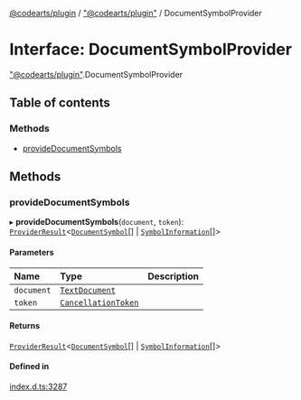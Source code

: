 [@codearts/plugin](../README.md) / ["@codearts/plugin"](../modules/_codearts_plugin_.md) / DocumentSymbolProvider

# Interface: DocumentSymbolProvider

["@codearts/plugin"](../modules/_codearts_plugin_.md).DocumentSymbolProvider

## Table of contents

### Methods

- [provideDocumentSymbols](codearts_plugin_.DocumentSymbolProvider.md#providedocumentsymbols)

## Methods

### provideDocumentSymbols

▸ **provideDocumentSymbols**(`document`, `token`): [`ProviderResult`](../modules/_codearts_plugin_.md#providerresult)<[`DocumentSymbol`](../classes/codearts_plugin_.DocumentSymbol.md)[] \| [`SymbolInformation`](../classes/codearts_plugin_.SymbolInformation.md)[]\>

#### Parameters

| Name | Type | Description |
| :------ | :------ | :------ |
| `document` | [`TextDocument`](codearts_plugin_.TextDocument.md) |  |
| `token` | [`CancellationToken`](codearts_plugin_.CancellationToken.md) |  |

#### Returns

[`ProviderResult`](../modules/_codearts_plugin_.md#providerresult)<[`DocumentSymbol`](../classes/codearts_plugin_.DocumentSymbol.md)[] \| [`SymbolInformation`](../classes/codearts_plugin_.SymbolInformation.md)[]\>

#### Defined in

[index.d.ts:3287](https://github.com/huaweicloud/cloudide-plugin-api/blob/b58031b/index.d.ts#L3287)
